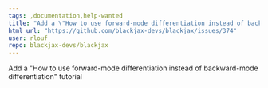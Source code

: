 ```yaml
---
tags: ,documentation,help-wanted
title: "Add a \"How to use forward-mode differentiation instead of backward-mode differentiation\" tutorial"
html_url: "https://github.com/blackjax-devs/blackjax/issues/374"
user: rlouf
repo: blackjax-devs/blackjax
---
```


Add a "How to use forward-mode differentiation instead of backward-mode differentiation" tutorial